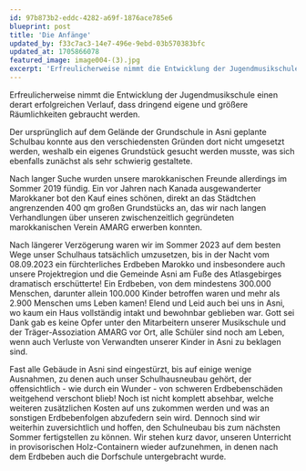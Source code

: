 ```yaml
---
id: 97b873b2-eddc-4282-a69f-1876ace785e6
blueprint: post
title: 'Die Anfänge'
updated_by: f33c7ac3-14e7-496e-9ebd-03b570383bfc
updated_at: 1705866078
featured_image: image004-(3).jpg
excerpt: 'Erfreulicherweise nimmt die Entwicklung der Jugendmusikschule einen derart erfolgreichen Verlauf, dass dringend eigene und größere Räumlichkeiten gebraucht werden.'
---
```

Erfreulicherweise nimmt die Entwicklung der Jugendmusikschule einen derart erfolgreichen Verlauf, dass dringend eigene und größere Räumlichkeiten gebraucht werden.

Der ursprünglich auf dem Gelände der Grundschule in Asni geplante Schulbau konnte aus den verschiedensten Gründen dort nicht umgesetzt werden, weshalb ein eigenes Grundstück gesucht werden musste, was sich ebenfalls zunächst als sehr schwierig gestaltete.

Nach langer Suche wurden unsere marokkanischen Freunde allerdings im Sommer 2019 fündig. Ein vor Jahren nach Kanada ausgewanderter Marokkaner bot den Kauf eines schönen, direkt an das Städtchen angrenzenden 400 qm großen Grundstücks an, das wir nach langen Verhandlungen über unseren zwischenzeitlich gegründeten marokkanischen Verein AMARG erwerben konnten.

Nach längerer Verzögerung waren wir im Sommer 2023 auf dem besten Wege unser Schulhaus tatsächlich umzusetzen, bis in der Nacht vom 08.09.2023 ein fürchterliches Erdbeben Marokko und insbesondere auch unsere Projektregion und die Gemeinde Asni am Fuße des Atlasgebirges dramatisch erschütterte! Ein Erdbeben, von dem mindestens 300.000 Menschen, darunter allein 100.000 Kinder betroffen waren und mehr als 2.900 Menschen ums Leben kamen! Elend und Leid auch bei uns in Asni, wo kaum ein Haus vollständig intakt und bewohnbar geblieben war. Gott sei Dank gab es keine Opfer unter den Mitarbeitern unserer Musikschule und der Träger-Assoziation AMARG vor Ort,  alle Schüler sind noch am Leben, wenn auch Verluste von Verwandten unserer Kinder in Asni zu beklagen sind.

Fast alle Gebäude in Asni sind eingestürzt, bis auf einige wenige Ausnahmen, zu denen auch unser Schulhausneubau gehört, der offensichtlich - wie durch ein Wunder - von schweren Erdbebenschäden weitgehend verschont blieb! Noch ist nicht komplett absehbar, welche weiteren zusätzlichen Kosten auf uns zukommen werden und was an sonstigen Erdbebenfolgen abzufedern sein wird. Dennoch sind wir weiterhin zuversichtlich und hoffen, den Schulneubau bis zum nächsten Sommer fertigstellen zu können. Wir stehen kurz davor, unseren Unterricht in provisorischen Holz-Containern wieder aufzunehmen, in denen nach dem Erdbeben auch die Dorfschule untergebracht wurde.